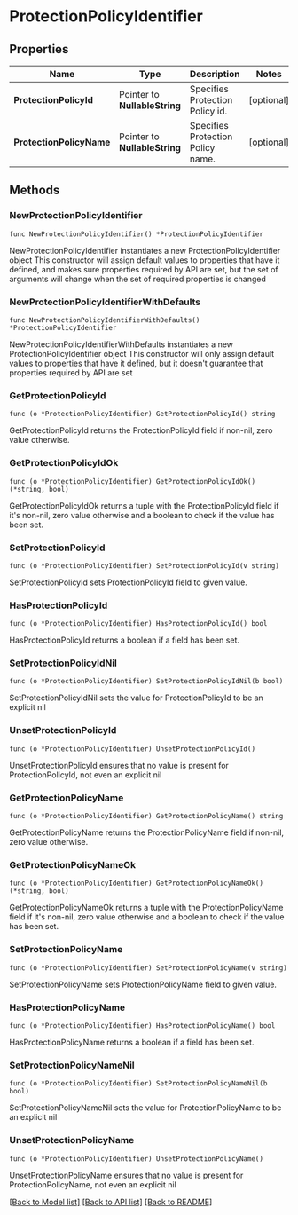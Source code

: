 # ProtectionPolicyIdentifier

## Properties

Name | Type | Description | Notes
------------ | ------------- | ------------- | -------------
**ProtectionPolicyId** | Pointer to **NullableString** | Specifies Protection Policy id. | [optional] 
**ProtectionPolicyName** | Pointer to **NullableString** | Specifies Protection Policy name. | [optional] 

## Methods

### NewProtectionPolicyIdentifier

`func NewProtectionPolicyIdentifier() *ProtectionPolicyIdentifier`

NewProtectionPolicyIdentifier instantiates a new ProtectionPolicyIdentifier object
This constructor will assign default values to properties that have it defined,
and makes sure properties required by API are set, but the set of arguments
will change when the set of required properties is changed

### NewProtectionPolicyIdentifierWithDefaults

`func NewProtectionPolicyIdentifierWithDefaults() *ProtectionPolicyIdentifier`

NewProtectionPolicyIdentifierWithDefaults instantiates a new ProtectionPolicyIdentifier object
This constructor will only assign default values to properties that have it defined,
but it doesn't guarantee that properties required by API are set

### GetProtectionPolicyId

`func (o *ProtectionPolicyIdentifier) GetProtectionPolicyId() string`

GetProtectionPolicyId returns the ProtectionPolicyId field if non-nil, zero value otherwise.

### GetProtectionPolicyIdOk

`func (o *ProtectionPolicyIdentifier) GetProtectionPolicyIdOk() (*string, bool)`

GetProtectionPolicyIdOk returns a tuple with the ProtectionPolicyId field if it's non-nil, zero value otherwise
and a boolean to check if the value has been set.

### SetProtectionPolicyId

`func (o *ProtectionPolicyIdentifier) SetProtectionPolicyId(v string)`

SetProtectionPolicyId sets ProtectionPolicyId field to given value.

### HasProtectionPolicyId

`func (o *ProtectionPolicyIdentifier) HasProtectionPolicyId() bool`

HasProtectionPolicyId returns a boolean if a field has been set.

### SetProtectionPolicyIdNil

`func (o *ProtectionPolicyIdentifier) SetProtectionPolicyIdNil(b bool)`

 SetProtectionPolicyIdNil sets the value for ProtectionPolicyId to be an explicit nil

### UnsetProtectionPolicyId
`func (o *ProtectionPolicyIdentifier) UnsetProtectionPolicyId()`

UnsetProtectionPolicyId ensures that no value is present for ProtectionPolicyId, not even an explicit nil
### GetProtectionPolicyName

`func (o *ProtectionPolicyIdentifier) GetProtectionPolicyName() string`

GetProtectionPolicyName returns the ProtectionPolicyName field if non-nil, zero value otherwise.

### GetProtectionPolicyNameOk

`func (o *ProtectionPolicyIdentifier) GetProtectionPolicyNameOk() (*string, bool)`

GetProtectionPolicyNameOk returns a tuple with the ProtectionPolicyName field if it's non-nil, zero value otherwise
and a boolean to check if the value has been set.

### SetProtectionPolicyName

`func (o *ProtectionPolicyIdentifier) SetProtectionPolicyName(v string)`

SetProtectionPolicyName sets ProtectionPolicyName field to given value.

### HasProtectionPolicyName

`func (o *ProtectionPolicyIdentifier) HasProtectionPolicyName() bool`

HasProtectionPolicyName returns a boolean if a field has been set.

### SetProtectionPolicyNameNil

`func (o *ProtectionPolicyIdentifier) SetProtectionPolicyNameNil(b bool)`

 SetProtectionPolicyNameNil sets the value for ProtectionPolicyName to be an explicit nil

### UnsetProtectionPolicyName
`func (o *ProtectionPolicyIdentifier) UnsetProtectionPolicyName()`

UnsetProtectionPolicyName ensures that no value is present for ProtectionPolicyName, not even an explicit nil

[[Back to Model list]](../README.md#documentation-for-models) [[Back to API list]](../README.md#documentation-for-api-endpoints) [[Back to README]](../README.md)


